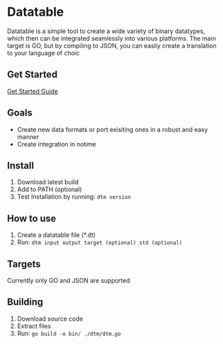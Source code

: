# Datatable
Datatable is a simple tool to create a wide variety of binary datatypes, which then can be integrated seamlessly into various platforms.
The main target is GO, but by compiling to JSON, you can easliy create a translation to your language of choic

## Get Started
[Get Started Guide](https://github.com/lucakrueger/Datatable/wiki/Get-Started)

## Goals
- Create new data formats or port exisiting ones in a robust and easy manner
- Create integration in notime

## Install
1. Download latest build
2. Add to PATH (optional)
3. Test Installation by running: `dtm version`

## How to use
1. Create a datatable file (*.dt)
2. Run: `dtm input output target (optional) std (optional)`

## Targets
Currently only GO and JSON are supported

## Building
1. Download source code
2. Extract files
3. Run: `go build -o bin/ ./dtm/dtm.go`
